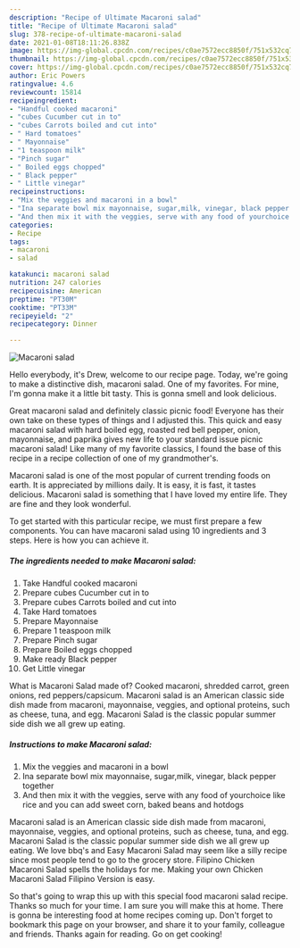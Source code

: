 ```yaml
---
description: "Recipe of Ultimate Macaroni salad"
title: "Recipe of Ultimate Macaroni salad"
slug: 378-recipe-of-ultimate-macaroni-salad
date: 2021-01-08T18:11:26.838Z
image: https://img-global.cpcdn.com/recipes/c0ae7572ecc8850f/751x532cq70/macaroni-salad-recipe-main-photo.jpg
thumbnail: https://img-global.cpcdn.com/recipes/c0ae7572ecc8850f/751x532cq70/macaroni-salad-recipe-main-photo.jpg
cover: https://img-global.cpcdn.com/recipes/c0ae7572ecc8850f/751x532cq70/macaroni-salad-recipe-main-photo.jpg
author: Eric Powers
ratingvalue: 4.6
reviewcount: 15814
recipeingredient:
- "Handful cooked macaroni"
- "cubes Cucumber cut in to"
- "cubes Carrots boiled and cut into"
- " Hard tomatoes"
- " Mayonnaise"
- "1 teaspoon milk"
- "Pinch sugar"
- " Boiled eggs chopped"
- " Black pepper"
- " Little vinegar"
recipeinstructions:
- "Mix the veggies and macaroni in a bowl"
- "Ina separate bowl mix mayonnaise, sugar,milk, vinegar, black pepper together"
- "And then mix it with the veggies, serve with any food of yourchoice like rice and you can add sweet corn, baked beans and hotdogs"
categories:
- Recipe
tags:
- macaroni
- salad

katakunci: macaroni salad 
nutrition: 247 calories
recipecuisine: American
preptime: "PT30M"
cooktime: "PT33M"
recipeyield: "2"
recipecategory: Dinner

---
```



![Macaroni salad](https://img-global.cpcdn.com/recipes/c0ae7572ecc8850f/751x532cq70/macaroni-salad-recipe-main-photo.jpg)

Hello everybody, it's Drew, welcome to our recipe page. Today, we're going to make a distinctive dish, macaroni salad. One of my favorites. For mine, I'm gonna make it a little bit tasty. This is gonna smell and look delicious.

Great macaroni salad and definitely classic picnic food! Everyone has their own take on these types of things and I adjusted this. This quick and easy macaroni salad with hard boiled egg, roasted red bell pepper, onion, mayonnaise, and paprika gives new life to your standard issue picnic macaroni salad! Like many of my favorite classics, I found the base of this recipe in a recipe collection of one of my grandmother&#39;s.

Macaroni salad is one of the most popular of current trending foods on earth. It is appreciated by millions daily. It is easy, it is fast, it tastes delicious. Macaroni salad is something that I have loved my entire life. They are fine and they look wonderful.


To get started with this particular recipe, we must first prepare a few components. You can have macaroni salad using 10 ingredients and 3 steps. Here is how you can achieve it.

<!--inarticleads1-->

##### The ingredients needed to make Macaroni salad:

1. Take Handful cooked macaroni
1. Prepare cubes Cucumber cut in to
1. Prepare cubes Carrots boiled and cut into
1. Take  Hard tomatoes
1. Prepare  Mayonnaise
1. Prepare 1 teaspoon milk
1. Prepare Pinch sugar
1. Prepare  Boiled eggs chopped
1. Make ready  Black pepper
1. Get  Little vinegar


What is Macaroni Salad made of? Cooked macaroni, shredded carrot, green onions, red peppers/capsicum. Macaroni salad is an American classic side dish made from macaroni, mayonnaise, veggies, and optional proteins, such as cheese, tuna, and egg. Macaroni Salad is the classic popular summer side dish we all grew up eating. 

<!--inarticleads2-->

##### Instructions to make Macaroni salad:

1. Mix the veggies and macaroni in a bowl
1. Ina separate bowl mix mayonnaise, sugar,milk, vinegar, black pepper together
1. And then mix it with the veggies, serve with any food of yourchoice like rice and you can add sweet corn, baked beans and hotdogs


Macaroni salad is an American classic side dish made from macaroni, mayonnaise, veggies, and optional proteins, such as cheese, tuna, and egg. Macaroni Salad is the classic popular summer side dish we all grew up eating. We love bbq&#39;s and Easy Macaroni Salad may seem like a silly recipe since most people tend to go to the grocery store. Filipino Chicken Macaroni Salad spells the holidays for me. Making your own Chicken Macaroni Salad Filipino Version is easy. 

So that's going to wrap this up with this special food macaroni salad recipe. Thanks so much for your time. I am sure you will make this at home. There is gonna be interesting food at home recipes coming up. Don't forget to bookmark this page on your browser, and share it to your family, colleague and friends. Thanks again for reading. Go on get cooking!
